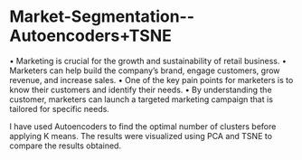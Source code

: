 # Market-Segmentation--Autoencoders+TSNE

• Marketing is crucial for the growth and sustainability of retail business.
• Marketers can help build the company’s brand, engage customers, grow revenue, and increase sales.
• One of the key pain points for marketers is to know their customers and identify their needs.
• By understanding the customer, marketers can launch a targeted marketing campaign that is tailored for specific needs.

I have used Autoencoders to find the optimal number of clusters before applying K means.
The results were visualized using PCA and TSNE to compare the results obtained.
